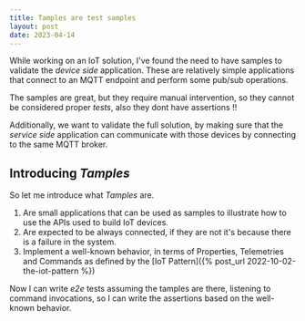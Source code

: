 ```yaml
---
title: Tamples are test samples
layout: post
date: 2023-04-14
---
```


While working on an IoT solution, I've found the need to have samples to validate the _device side_ application. These are relatively simple applications that connect to an MQTT endpoint and perform some pub/sub operations.

The samples are great, but they require manual intervention, so they cannot be considered proper _tests_, also they dont have assertions !!

Additionally, we want to validate the full solution, by making sure that the _service side_ application can communicate with those devices by connecting to the same MQTT broker.

## Introducing _Tamples_

So let me introduce what _Tamples_ are.

1. Are small applications that can be used as samples to illustrate how to use the APIs used to build IoT devices.
2. Are expected to be always connected, if they are not it's because there is a failure in the system. 
3. Implement a well-known behavior, in terms of Properties, Telemetries and Commands as defined by the [IoT Pattern]({% post_url 2022-10-02-the-iot-pattern %})

Now I can write _e2e_ tests assuming the tamples are there, listening to command invocations, so I can write the assertions based on the well-known behavior.


